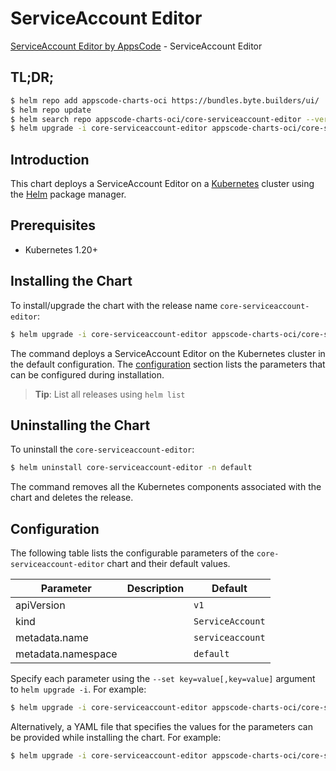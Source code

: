 # ServiceAccount Editor

[ServiceAccount Editor by AppsCode](https://byte.builders) - ServiceAccount Editor

## TL;DR;

```bash
$ helm repo add appscode-charts-oci https://bundles.byte.builders/ui/
$ helm repo update
$ helm search repo appscode-charts-oci/core-serviceaccount-editor --version=v0.4.19
$ helm upgrade -i core-serviceaccount-editor appscode-charts-oci/core-serviceaccount-editor -n default --create-namespace --version=v0.4.19
```

## Introduction

This chart deploys a ServiceAccount Editor on a [Kubernetes](http://kubernetes.io) cluster using the [Helm](https://helm.sh) package manager.

## Prerequisites

- Kubernetes 1.20+

## Installing the Chart

To install/upgrade the chart with the release name `core-serviceaccount-editor`:

```bash
$ helm upgrade -i core-serviceaccount-editor appscode-charts-oci/core-serviceaccount-editor -n default --create-namespace --version=v0.4.19
```

The command deploys a ServiceAccount Editor on the Kubernetes cluster in the default configuration. The [configuration](#configuration) section lists the parameters that can be configured during installation.

> **Tip**: List all releases using `helm list`

## Uninstalling the Chart

To uninstall the `core-serviceaccount-editor`:

```bash
$ helm uninstall core-serviceaccount-editor -n default
```

The command removes all the Kubernetes components associated with the chart and deletes the release.

## Configuration

The following table lists the configurable parameters of the `core-serviceaccount-editor` chart and their default values.

|     Parameter      | Description |           Default           |
|--------------------|-------------|-----------------------------|
| apiVersion         |             | <code>v1</code>             |
| kind               |             | <code>ServiceAccount</code> |
| metadata.name      |             | <code>serviceaccount</code> |
| metadata.namespace |             | <code>default</code>        |


Specify each parameter using the `--set key=value[,key=value]` argument to `helm upgrade -i`. For example:

```bash
$ helm upgrade -i core-serviceaccount-editor appscode-charts-oci/core-serviceaccount-editor -n default --create-namespace --version=v0.4.19 --set apiVersion=v1
```

Alternatively, a YAML file that specifies the values for the parameters can be provided while
installing the chart. For example:

```bash
$ helm upgrade -i core-serviceaccount-editor appscode-charts-oci/core-serviceaccount-editor -n default --create-namespace --version=v0.4.19 --values values.yaml
```
